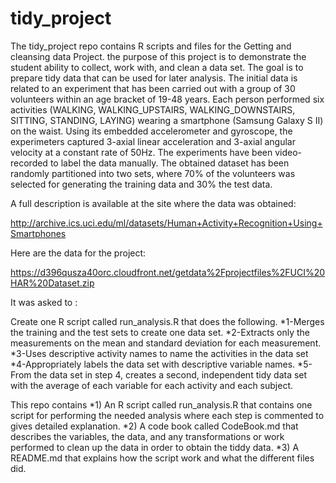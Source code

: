 # tidy_project

The tidy_project repo contains R scripts and files for the Getting and cleansing data Project.
the purpose of this project is to demonstrate the student ability to collect, work with, and clean a data set. The goal is to prepare tidy data that can be used for later analysis. 
The initial data  is related to an experiment that has been carried out with a group of 30 volunteers within an age bracket of 19-48 years. Each person performed six activities (WALKING, WALKING_UPSTAIRS, WALKING_DOWNSTAIRS, SITTING, STANDING, LAYING) wearing a smartphone (Samsung Galaxy S II) on the waist. Using its embedded accelerometer and gyroscope, the experimeters captured 3-axial linear acceleration and 3-axial angular velocity at a constant rate of 50Hz. The experiments have been video-recorded to label the data manually. The obtained dataset has been randomly partitioned into two sets, where 70% of the volunteers was selected for generating the training data and 30% the test data. 

A full description is available at the site where the data was obtained: 

http://archive.ics.uci.edu/ml/datasets/Human+Activity+Recognition+Using+Smartphones 

Here are the data for the project: 

https://d396qusza40orc.cloudfront.net/getdata%2Fprojectfiles%2FUCI%20HAR%20Dataset.zip 

It was asked to :
 
Create one R script called run_analysis.R that does the following. 
*1-Merges the training and the test sets to create one data set.
*2-Extracts only the measurements on the mean and standard deviation for each measurement. 
*3-Uses descriptive activity names to name the activities in the data set
*4-Appropriately labels the data set with descriptive variable names. 
*5-From the data set in step 4, creates a second, independent tidy data set with the average of each variable for each activity and each subject.

This repo contains 
*1) An R script called run_analysis.R that contains one script for performing the needed analysis where each step is commented to gives detailed explanation.
*2) A code book called CodeBook.md that describes the variables, the data, and any transformations or work performed to clean up the data in order to obtain the tiddy data. 
*3) A README.md that explains how the script work and what the different files did.  

